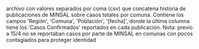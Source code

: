 archivo con valores separados por coma (csv) que concatena historia de publicaciones de MINSAL sobre casos totales por comuna. Contiene los campos 'Región', 'Comuna', 'Población', '[fecha]', donde la última columna tiene los 'Casos Confirmados' reportados en cada publicación. Nota: previo a 15/4 no se reportaban casos por parte de MINSAL en comunas con pocos contagiados para proteger identidad
